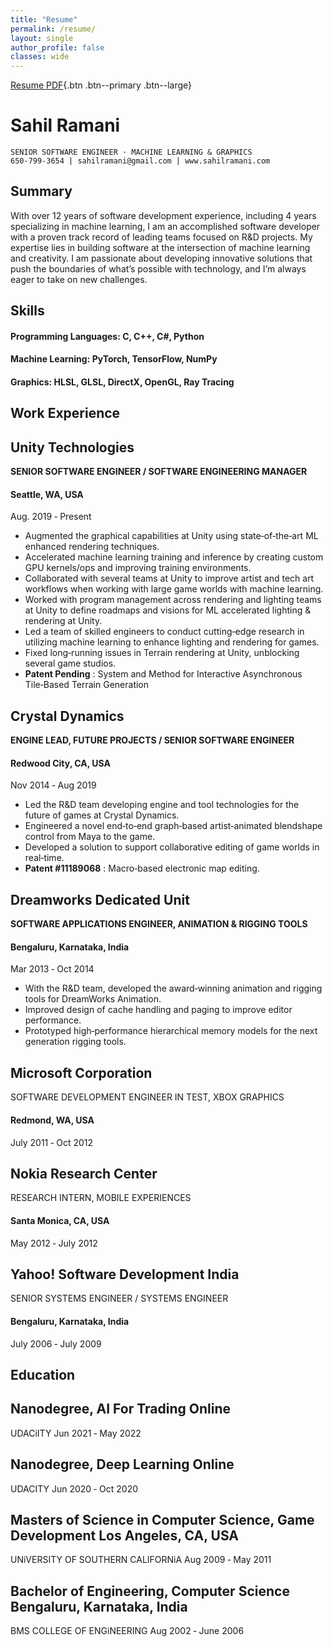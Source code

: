 ```yaml
---
title: "Resume"
permalink: /resume/
layout: single
author_profile: false
classes: wide
---
```


[Resume PDF](/assets/files/ramani_ml.pdf){.btn .btn--primary .btn--large}

# Sahil Ramani

```
SENIOR SOFTWARE ENGINEER · MACHINE LEARNING & GRAPHICS
650-799-3654 | sahilramani@gmail.com | www.sahilramani.com 
```
## Summary

With over 12 years of software development experience, including 4 years specializing in machine learning, I am an accomplished software developer
with a proven track record of leading teams focused on R&D projects. My expertise lies in building software at the intersection of machine learning and
creativity. I am passionate about developing innovative solutions that push the boundaries of what’s possible with technology, and I’m always eager to
take on new challenges.

## Skills

#### **Programming Languages**: C, C++, C#, Python
#### **Machine Learning**: PyTorch, TensorFlow, NumPy
#### **Graphics**: HLSL, GLSL, DirectX, OpenGL, Ray Tracing

## Work Experience

## Unity Technologies 
**SENIOR SOFTWARE ENGINEER / SOFTWARE ENGINEERING MANAGER** 
#### Seattle, WA, USA
Aug. 2019 ‑ Present

- Augmented the graphical capabilities at Unity using state‑of‑the‑art ML enhanced rendering techniques.
- Accelerated machine learning training and inference by creating custom GPU kernels/ops and improving training environments.
- Collaborated with several teams at Unity to improve artist and tech art workflows when working with large game worlds with machine learning.
- Worked with program management across rendering and lighting teams at Unity to define roadmaps and visions for ML accelerated lighting & rendering at Unity.
- Led a team of skilled engineers to conduct cutting‑edge research in utilizing machine learning to enhance lighting and rendering for games.
- Fixed long‑running issues in Terrain rendering at Unity, unblocking several game studios.
- **Patent Pending** : System and Method for Interactive Asynchronous Tile‑Based Terrain Generation

## Crystal Dynamics 
**ENGINE LEAD, FUTURE PROJECTS / SENIOR SOFTWARE ENGINEER** 
#### Redwood City, CA, USA
Nov 2014 ‑ Aug 2019

- Led the R&D team developing engine and tool technologies for the future of games at Crystal Dynamics.
- Engineered a novel end‑to‑end graph‑based artist‑animated blendshape control from Maya to the game.
- Developed a solution to support collaborative editing of game worlds in real‑time.
- **Patent #11189068** : Macro‑based electronic map editing.

## Dreamworks Dedicated Unit 
**SOFTWARE APPLICATIONS ENGINEER, ANIMATION & RIGGING TOOLS** 
#### Bengaluru, Karnataka, India
Mar 2013 ‑ Oct 2014

- With the R&D team, developed the award‑winning animation and rigging tools for DreamWorks Animation.
- Improved design of cache handling and paging to improve editor performance.
- Prototyped high‑performance hierarchical memory models for the next generation rigging tools.

## Microsoft Corporation 
SOFTWARE DEVELOPMENT ENGINEER IN TEST, XBOX GRAPHICS 
#### Redmond, WA, USA
July 2011 ‑ Oct 2012

## Nokia Research Center 
RESEARCH INTERN, MOBILE EXPERIENCES 
#### Santa Monica, CA, USA
May 2012 ‑ July 2012

## Yahoo! Software Development India 
SENIOR SYSTEMS ENGINEER / SYSTEMS ENGINEER 
#### Bengaluru, Karnataka, India
July 2006 ‑ July 2009

## Education

## Nanodegree, AI For Trading Online
UDACiITY Jun 2021 ‑ May 2022

## Nanodegree, Deep Learning Online
UDACITY Jun 2020 ‑ Oct 2020

## Masters of Science in Computer Science, Game Development Los Angeles, CA, USA
UNiVERSITY OF SOUTHERN CALIFORNiA Aug 2009 ‑ May 2011

## Bachelor of Engineering, Computer Science Bengaluru, Karnataka, India
BMS COLLEGE OF ENGiNEERING Aug 2002 ‑ June 2006


